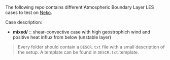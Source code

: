 The following repo contains different Atmospheric Boundary Layer LES cases to test on [Neko](https://github.com/ExtremeFLOW/neko).  

Case description:
- **mixed/** :: shear-convective case with high geostrophich wind and positive heat influx from below (unstable layer)  

>Every folder should contain a `DESCR.txt` file with a small description of the setup. A template can be found in `DESCR.txt`.template.  
